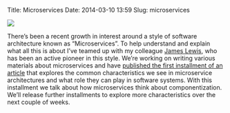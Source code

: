 Title: Microservices
Date: 2014-03-10 13:59
Slug: microservices

<div class="img floating">

[![](http://martinfowler.com/snips/microservices.png)](http://martinfowler.com/articles/microservices.html)

</div>

There’s been a recent growth in interest around a style of software
architecture known as “Microservices”. To help understand and explain
what all this is about I’ve teamed up with my colleague [James
Lewis](https://twitter.com/boicy), who has been an active pioneer in
this style. We’re working on writing various materials about
microservices and have [published the first installment of an
article](http://martinfowler.com/articles/microservices.html) that
explores the common characteristics we see in microservice architectures
and what role they can play in software systems. With this installment
we talk about how microservices think about componentization. We’ll
release further installments to explore more characteristics over the
next couple of weeks.

</p>

